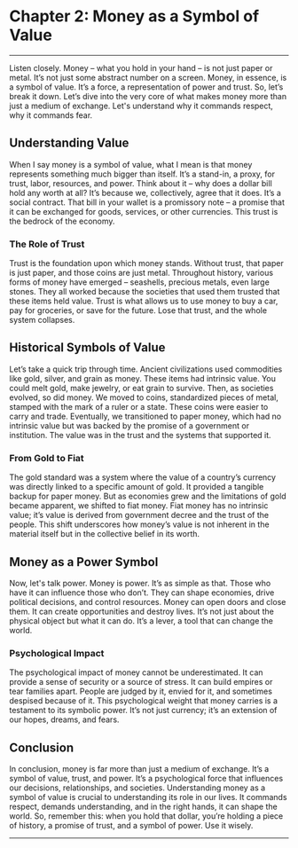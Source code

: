 
# Chapter 2: Money as a Symbol of Value

---

Listen closely. Money – what you hold in your hand – is not just paper or metal. It’s not just some abstract number on a screen. Money, in essence, is a symbol of value. It’s a force, a representation of power and trust. So, let’s break it down. Let’s dive into the very core of what makes money more than just a medium of exchange. Let's understand why it commands respect, why it commands fear.

## Understanding Value

When I say money is a symbol of value, what I mean is that money represents something much bigger than itself. It’s a stand-in, a proxy, for trust, labor, resources, and power. Think about it – why does a dollar bill hold any worth at all? It’s because we, collectively, agree that it does. It’s a social contract. That bill in your wallet is a promissory note – a promise that it can be exchanged for goods, services, or other currencies. This trust is the bedrock of the economy.

### The Role of Trust

Trust is the foundation upon which money stands. Without trust, that paper is just paper, and those coins are just metal. Throughout history, various forms of money have emerged – seashells, precious metals, even large stones. They all worked because the societies that used them trusted that these items held value. Trust is what allows us to use money to buy a car, pay for groceries, or save for the future. Lose that trust, and the whole system collapses.

## Historical Symbols of Value

Let’s take a quick trip through time. Ancient civilizations used commodities like gold, silver, and grain as money. These items had intrinsic value. You could melt gold, make jewelry, or eat grain to survive. Then, as societies evolved, so did money. We moved to coins, standardized pieces of metal, stamped with the mark of a ruler or a state. These coins were easier to carry and trade. Eventually, we transitioned to paper money, which had no intrinsic value but was backed by the promise of a government or institution. The value was in the trust and the systems that supported it.

### From Gold to Fiat

The gold standard was a system where the value of a country’s currency was directly linked to a specific amount of gold. It provided a tangible backup for paper money. But as economies grew and the limitations of gold became apparent, we shifted to fiat money. Fiat money has no intrinsic value; it’s value is derived from government decree and the trust of the people. This shift underscores how money’s value is not inherent in the material itself but in the collective belief in its worth.

## Money as a Power Symbol

Now, let's talk power. Money is power. It’s as simple as that. Those who have it can influence those who don’t. They can shape economies, drive political decisions, and control resources. Money can open doors and close them. It can create opportunities and destroy lives. It’s not just about the physical object but what it can do. It’s a lever, a tool that can change the world.

### Psychological Impact

The psychological impact of money cannot be underestimated. It can provide a sense of security or a source of stress. It can build empires or tear families apart. People are judged by it, envied for it, and sometimes despised because of it. This psychological weight that money carries is a testament to its symbolic power. It’s not just currency; it’s an extension of our hopes, dreams, and fears.

## Conclusion

In conclusion, money is far more than just a medium of exchange. It’s a symbol of value, trust, and power. It’s a psychological force that influences our decisions, relationships, and societies. Understanding money as a symbol of value is crucial to understanding its role in our lives. It commands respect, demands understanding, and in the right hands, it can shape the world. So, remember this: when you hold that dollar, you’re holding a piece of history, a promise of trust, and a symbol of power. Use it wisely.

---